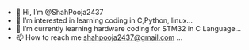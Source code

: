 - 👋 Hi, I’m @ShahPooja2437
- 👀 I’m interested in learning coding in C,Python, linux...
- 🌱 I’m currently learning hardware coding for STM32 in C Language...
- 📫 How to reach me shahpooja2437@gmail.com ...

<!---
ShahPooja2437/ShahPooja2437 is a ✨ special ✨ repository because its `README.md` (this file) appears on your GitHub profile.
You can click the Preview link to take a look at your changes.
--->
